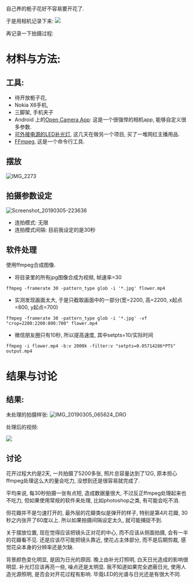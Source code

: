 <!--
.. title: 拍摄开花过程
.. slug: flower-blossom
.. date: 2019-3-5 22:00 UTC+08:00
.. tags: lifescience
.. category: 
.. link:
.. description:
.. type: text
-->

自己养的栀子花好不容易要开花了. 

于是用相机记录下来:
![](../../../images/flower_blossom.gif)

再记录一下拍摄过程:
<!-- TEASER_END -->

# 材料与方法:

## 工具:
* 待开放栀子花,
* Nokia X6手机,
* 三脚架, 手机夹子
* Android
上的[Open Camera App](https://apkpure.com/cn/open-camera/net.sourceforge.opencamera): 这是一个很强悍的相机app, 能够自定义很多参数.
* [可外接电源的LED补光灯](https://item.taobao.com/item.htm?id=574484611225), 这几天在做另一个项目, 买了一堆网红主播用品.
* [FFmpeg](https://www.ffmpeg.org/), 这是一个命令行工具. 

## 摆放

![IMG_2273](https://i.loli.net/2019/03/05/5c7e87ec2fa1e.jpg)

## 拍摄参数设定
![Screenshot_20190305-223636](https://i.loli.net/2019/03/05/5c7e8ab0f22d9.png)
* 连拍模式: 无限
* 连拍模式间隔: 目前我设定的是30秒

## 软件处理
使用ffmpeg合成图像.

* 将目录里的所有jpg图像合成为视频, 帧速率=30

`ffmpeg -framerate 30 -pattern_type glob -i '*.jpg' flower.mp4`

* 实测发现画面太大, 于是只截取画面中的一部分(宽=2200, 高=2200, x起点=800, y起点=700)

`ffmpeg -framerate 30 -pattern_type glob -i '*.jpg' -vf "crop=2200:2200:800:700" flower.mp4`

* 微信朋友圈只有10秒, 所以提高速度, 其中setpts=10/实际时间

`ffmpeg -i flower.mp4 -b:v 2000k -filter:v "setpts=0.05714286*PTS" output.mp4`

# 结果与讨论

## 结果:

未处理的拍摄样张:
![IMG_20190305_065624_DRO](https://i.loli.net/2019/03/05/5c7e8fbfe5da4.jpg)

处理后的视频:

![](../../../images/flower_blossom.gif)

## 讨论
花开过程大约是2天, 一共拍摄了5200多张, 照片总容量达到了12G, 原本担心ffmpeg处理这么大的量会吃力, 没想到还是很容易就完成了. 

平均来说, 每30秒拍摄一张有点短, 造成数据量很大, 不过反正ffmpeg处理起来也不吃力, 但如果使用常规的软件来处理, 比如photoshop之类, 有可能会吃不消. 

但花瓣并不是匀速打开的, 最外层的花瓣类似是弹开的样子, 特别是第4片花瓣, 30秒之内张开了60度以上. 所以如果拍摄间隔设定太久, 就可能捕捉不到. 

关于摆放位置, 现在觉得应该把镜头正对花的中心, 而不应该从侧面拍摄, 会有一半的花瓣看不见. 还是应该尽可能把镜头靠近, 使花占主体部分, 而不是后期剪裁, 感觉花朵本身的分辨率还是欠缺. 

背景颜色变化明显, 是因为日光的原因. 晚上由补光灯照明, 白天日光造成的影响很明显. 补光灯应该再亮一些, 噪点还是太明显. 我不知道如果完全遮蔽日光, 使用人造光源照明, 是否会对开花过程有影响. 毕竟LED的光谱与日光还是有很大不同. 

